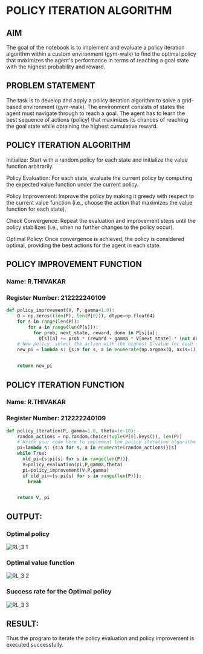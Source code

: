 # POLICY ITERATION ALGORITHM

## AIM
The goal of the notebook is to implement and evaluate a policy iteration algorithm within a custom environment (gym-walk) to find the optimal policy that maximizes the agent's performance in terms of reaching a goal state with the highest probability and reward.

## PROBLEM STATEMENT
The task is to develop and apply a policy iteration algorithm to solve a grid-based environment (gym-walk). The environment consists of states the agent must navigate through to reach a goal. The agent has to learn the best sequence of actions (policy) that maximizes its chances of reaching the goal state while obtaining the highest cumulative reward.

## POLICY ITERATION ALGORITHM

Initialize: Start with a random policy for each state and initialize the value function arbitrarily.

Policy Evaluation: For each state, evaluate the current policy by computing the expected value function under the current policy.

Policy Improvement: Improve the policy by making it greedy with respect to the current value function (i.e., choose the action that maximizes the value function for each state).

Check Convergence: Repeat the evaluation and improvement steps until the policy stabilizes (i.e., when no further changes to the policy occur).

Optimal Policy: Once convergence is achieved, the policy is considered optimal, providing the best actions for the agent in each state.

## POLICY IMPROVEMENT FUNCTION
### Name: R.THIVAKAR
### Register Number: 212222240109
```python
def policy_improvement(V, P, gamma=1.0):
    Q = np.zeros((len(P), len(P[0])), dtype=np.float64)
    for s in range(len(P)):
        for a in range(len(P[s])):
          for prob, next_state, reward, done in P[s][a]:
            Q[s][a] += prob * (reward + gamma * V[next_state] * (not done))
    # New policy: select the action with the highest Q-value for each state
    new_pi = lambda s: {s:a for s, a in enumerate(np.argmax(Q, axis=1))}[s]


    return new_pi
```

## POLICY ITERATION FUNCTION
### Name: R.THIVAKAR
### Register Number: 212222240109
```python
def policy_iteration(P, gamma=1.0, theta=1e-10):
    random_actions = np.random.choice(tuple(P[0].keys()), len(P))
    # Write your code here to implement the policy iteration algorithm
    pi=lambda s: {s:a for s, a in enumerate(random_actions)}[s]
    while True:
      old_pi={s:pi(s) for s in range(len(P))}
      V=policy_evaluation(pi,P,gamma,theta)
      pi=policy_improvement(V,P,gamma)
      if old_pi=={s:pi(s) for s in range(len(P))}:
        break


    return V, pi
```
## OUTPUT:
### Optimal policy

![RL_3 1](https://github.com/user-attachments/assets/01a04a65-0c7b-4f85-b44f-12085ebd243b)


### Optimal value function
![RL_3 2](https://github.com/user-attachments/assets/6a5f77a1-4d01-4f00-a79c-ebf1759ea723)


### Success rate for the Optimal policy
![RL_3 3](https://github.com/user-attachments/assets/8ee7f7b9-4e6f-4282-af85-f3c80f429050)


## RESULT:
Thus the program to iterate the policy evaluation and policy improvement is executed successfully.
